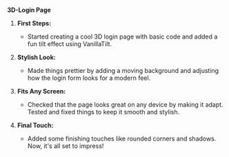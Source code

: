 **3D-Login Page**

1. **First Steps:**
   - Started creating a cool 3D login page with basic code and added a fun tilt effect using VanillaTilt.

2. **Stylish Look:**
   - Made things prettier by adding a moving background and adjusting how the login form looks for a modern feel.

3. **Fits Any Screen:**
   - Checked that the page looks great on any device by making it adapt. Tested and fixed things to keep it smooth and stylish.

4. **Final Touch:**
   - Added some finishing touches like rounded corners and shadows. Now, it's all set to impress!
